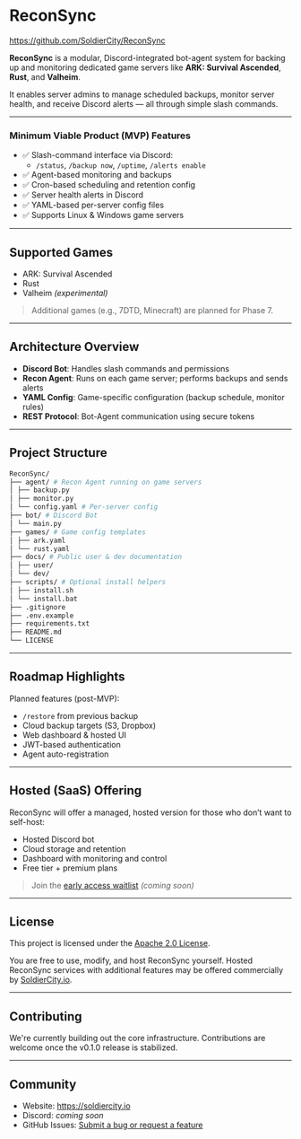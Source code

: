 # ReconSync

https://github.com/SoldierCity/ReconSync

**ReconSync** is a modular, Discord-integrated bot-agent system for backing up and monitoring dedicated game servers like  **ARK: Survival Ascended**, **Rust**, and **Valheim**.

It enables server admins to manage scheduled backups, monitor server health, and receive Discord alerts — all through simple slash commands.

---

### Minimum Viable Product (MVP) Features
- ✅ Slash-command interface via Discord:
  - `/status`, `/backup now`, `/uptime`, `/alerts enable`
- ✅ Agent-based monitoring and backups
- ✅ Cron-based scheduling and retention config
- ✅ Server health alerts in Discord
- ✅ YAML-based per-server config files
- ✅ Supports Linux & Windows game servers

---

## Supported Games

- ARK: Survival Ascended
- Rust
- Valheim *(experimental)*

> Additional games (e.g., 7DTD, Minecraft) are planned for Phase 7.

---

## Architecture Overview

- **Discord Bot**: Handles slash commands and permissions
- **Recon Agent**: Runs on each game server; performs backups and sends alerts
- **YAML Config**: Game-specific configuration (backup schedule, monitor rules)
- **REST Protocol**: Bot-Agent communication using secure tokens

---

## Project Structure
```bash
ReconSync/
├── agent/ # Recon Agent running on game servers
│ ├── backup.py
│ ├── monitor.py
│ └── config.yaml # Per-server config
├── bot/ # Discord Bot
│ └── main.py
├── games/ # Game config templates
│ ├── ark.yaml
│ └── rust.yaml
├── docs/ # Public user & dev documentation
│ ├── user/
│ └── dev/
├── scripts/ # Optional install helpers
│ ├── install.sh
│ └── install.bat
├── .gitignore
├── .env.example
├── requirements.txt
├── README.md
└── LICENSE
```

---

## Roadmap Highlights

Planned features (post-MVP):
- `/restore` from previous backup
- Cloud backup targets (S3, Dropbox)
- Web dashboard & hosted UI
- JWT-based authentication
- Agent auto-registration

---

## Hosted (SaaS) Offering

ReconSync will offer a managed, hosted version for those who don’t want to self-host:

- Hosted Discord bot
- Cloud storage and retention
- Dashboard with monitoring and control
- Free tier + premium plans

> Join the [early access waitlist](https://soldiercity.io/reconsync) *(coming soon)*

---

## License

This project is licensed under the [Apache 2.0 License](LICENSE).

You are free to use, modify, and host ReconSync yourself. Hosted ReconSync services with additional features may be offered commercially by [SoldierCity.io](https://soldiercity.io).

---

## Contributing

We're currently building out the core infrastructure. Contributions are welcome once the v0.1.0 release is stabilized.

---

## Community

- Website: https://soldiercity.io
- Discord: *coming soon*
- GitHub Issues: [Submit a bug or request a feature](https://github.com/SoldierCity/ReconSync/issues)
